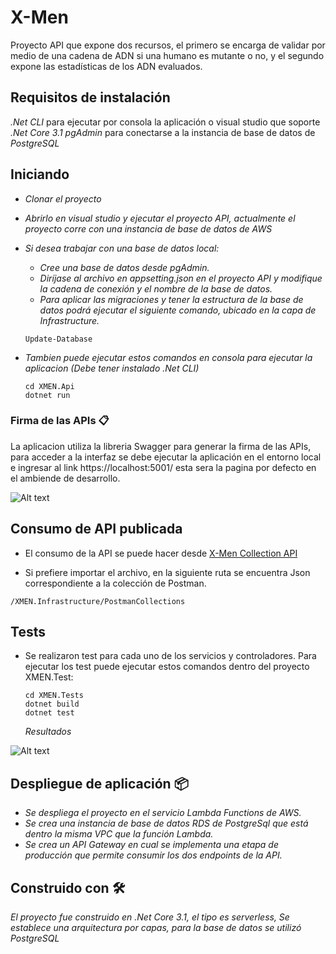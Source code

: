 # X-Men

Proyecto API que expone dos recursos, el primero se encarga de validar por medio de una cadena de ADN si una humano es mutante o no, y el segundo expone las estadísticas de los ADN evaluados.

## Requisitos de instalación

_.Net CLI_ para ejecutar por consola la aplicación o visual studio que soporte _.Net Core 3.1_
_pgAdmin_ para conectarse a la instancia de base de datos de _PostgreSQL_

## Iniciando

- _Clonar el proyecto_
- _Abrirlo en visual studio y ejecutar el proyecto API, actualmente el proyecto corre con una instancia de base de datos de AWS_

- _Si desea trabajar con una base de datos local:_
  - _Cree una base de datos desde pgAdmin._
  - _Diríjase al archivo en appsetting.json en el proyecto API y modifique la cadena de conexión y el nombre de la base de datos._
  - _Para aplicar las migraciones y tener la estructura de la base de datos podrá ejecutar el siguiente comando, ubicado en la capa de Infrastructure._

  ```
  Update-Database
  ```

- _Tambien puede ejecutar estos comandos en consola para ejecutar la aplicacion (Debe tener instalado .Net CLI)_

  ```
  cd XMEN.Api
  dotnet run
  ```

### Firma de las APIs 📋

La aplicacion utiliza la libreria Swagger para generar la firma de las APIs, para acceder a la interfaz se debe ejecutar la aplicación en el entorno local e ingresar al link https://localhost:5001/ esta sera la pagina por defecto en el ambiende de desarrollo.

![Alt text](https://readme-resources.s3.amazonaws.com/swagger.PNG?raw=true "Optional Title")



## Consumo de API publicada

- El consumo de la API se puede hacer desde [X-Men Collection API](https://www.postman.com/satellite-meteorologist-93675466/workspace/x-men-collection/overview)

- Si prefiere importar el archivo, en la siguiente ruta se encuentra Json correspondiente a la colección de Postman.

```
/XMEN.Infrastructure/PostmanCollections
```

## Tests


- Se realizaron test para cada uno de los servicios y controladores.
Para ejecutar los test puede ejecutar estos comandos dentro del proyecto XMEN.Test:


  ```
  cd XMEN.Tests
  dotnet build
  dotnet test
  ```
  
  _Resultados_

![Alt text](https://readme-resources.s3.amazonaws.com/test.jpeg?raw=true "Optional Title")



## Despliegue de aplicación 📦

- _Se despliega el proyecto en el servicio Lambda Functions de AWS._
- _Se crea una instancia de base de datos RDS de PostgreSql que está dentro la misma VPC que la función Lambda._
- _Se crea un API Gateway en cual se implementa una etapa de producción que permite consumir los dos endpoints de la API._

## Construido con 🛠️

_El proyecto fue construido en .Net Core 3.1, el tipo es serverless, Se establece una arquitectura por capas, para la base de datos se utilizó PostgreSQL_


